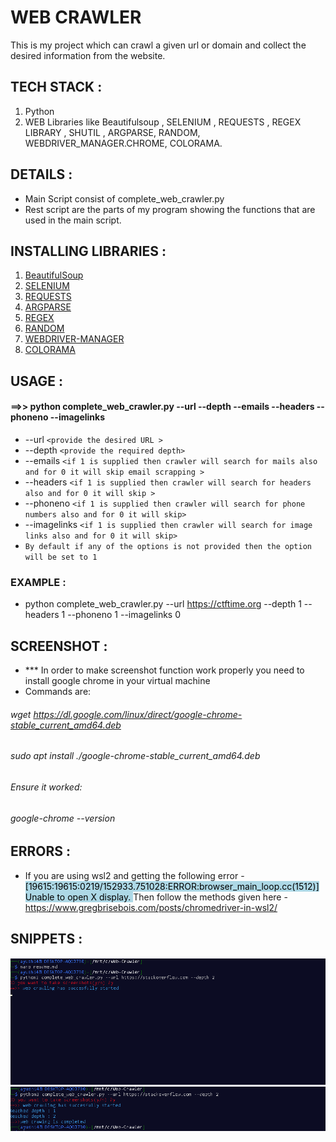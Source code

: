 #                                                                  WEB  CRAWLER
This is my project which can crawl a given url or domain and collect the desired information from the website.

## TECH STACK : 
1. Python 
2. WEB Libraries like Beautifulsoup , SELENIUM , REQUESTS , REGEX LIBRARY , SHUTIL , ARGPARSE, RANDOM, WEBDRIVER_MANAGER.CHROME, COLORAMA.
## DETAILS :
* Main Script consist of complete_web_crawler.py
* Rest script are the parts of my program showing the functions that are used in the main script.
## INSTALLING LIBRARIES :
1. [BeautifulSoup](https://pypi.org/project/beautifulsoup4/)
2. [SELENIUM](https://pypi.org/project/selenium/)
3. [REQUESTS](https://pypi.org/project/requests/)
4. [ARGPARSE](https://pypi.org/project/argparse/)
5. [REGEX](https://pypi.org/project/regex/)
6. [RANDOM](https://pypi.org/project/random2/)
7. [WEBDRIVER-MANAGER](https://pypi.org/project/webdriver-manager/)
8. [COLORAMA](https://pypi.org/project/colorama/)
## USAGE :
####  ==>>   python complete_web_crawler.py --url  --depth  --emails --headers --phoneno --imagelinks 
* --url ```<provide the desired URL >``` 
* --depth ```<provide the required depth>```
* --emails ```<if 1 is supplied then crawler will search for mails also and for 0 it will skip email scrapping >```
* --headers ```<if 1 is supplied then crawler will search for headers also and for 0 it will skip >```
* --phoneno ```<if 1 is supplied then crawler will search for phone numbers also and for 0 it will skip>```
* --imagelinks ```<if 1 is supplied then crawler will search for image links also and for 0 it will skip>```
* ``` By default if any of the options is not provided then the option will be set to 1 ```
### EXAMPLE :
* python complete_web_crawler.py --url https://ctftime.org --depth 1 --headers 1 --phoneno 1 --imagelinks 0
## SCREENSHOT :
* *** In order to make screenshot function work properly you need to install google chrome in your virtual machine
* Commands are:
######         wget https://dl.google.com/linux/direct/google-chrome-stable_current_amd64.deb
######         sudo apt install ./google-chrome-stable_current_amd64.deb
######         Ensure it worked:
######         google-chrome --version
## ERRORS :
* If you are using wsl2 and getting the following error - 
    <mark style="background-color: lightblue">  [19615:19615:0219/152933.751028:ERROR:browser_main_loop.cc(1512)] Unable to open X display. </mark>
     Then follow the methods given here - https://www.gregbrisebois.com/posts/chromedriver-in-wsl2/
## SNIPPETS :
![snippet1](snippet1.png)
![snippet2](snippet2.png)

